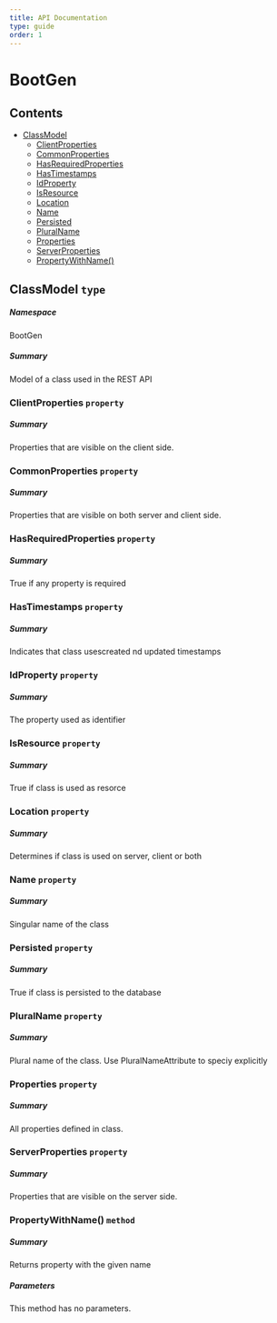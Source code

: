 ```yaml
---
title: API Documentation
type: guide
order: 1
---
```


<a name='assembly'></a>
# BootGen

## Contents

- [ClassModel](#T-BootGen-ClassModel 'BootGen.ClassModel')
  - [ClientProperties](#P-BootGen-ClassModel-ClientProperties 'BootGen.ClassModel.ClientProperties')
  - [CommonProperties](#P-BootGen-ClassModel-CommonProperties 'BootGen.ClassModel.CommonProperties')
  - [HasRequiredProperties](#P-BootGen-ClassModel-HasRequiredProperties 'BootGen.ClassModel.HasRequiredProperties')
  - [HasTimestamps](#P-BootGen-ClassModel-HasTimestamps 'BootGen.ClassModel.HasTimestamps')
  - [IdProperty](#P-BootGen-ClassModel-IdProperty 'BootGen.ClassModel.IdProperty')
  - [IsResource](#P-BootGen-ClassModel-IsResource 'BootGen.ClassModel.IsResource')
  - [Location](#P-BootGen-ClassModel-Location 'BootGen.ClassModel.Location')
  - [Name](#P-BootGen-ClassModel-Name 'BootGen.ClassModel.Name')
  - [Persisted](#P-BootGen-ClassModel-Persisted 'BootGen.ClassModel.Persisted')
  - [PluralName](#P-BootGen-ClassModel-PluralName 'BootGen.ClassModel.PluralName')
  - [Properties](#P-BootGen-ClassModel-Properties 'BootGen.ClassModel.Properties')
  - [ServerProperties](#P-BootGen-ClassModel-ServerProperties 'BootGen.ClassModel.ServerProperties')
  - [PropertyWithName()](#M-BootGen-ClassModel-PropertyWithName-System-String- 'BootGen.ClassModel.PropertyWithName(System.String)')

<a name='T-BootGen-ClassModel'></a>
## ClassModel `type`

##### Namespace

BootGen

##### Summary

Model of a class used in the REST API

<a name='P-BootGen-ClassModel-ClientProperties'></a>
### ClientProperties `property`

##### Summary

Properties that are visible on the client side.

<a name='P-BootGen-ClassModel-CommonProperties'></a>
### CommonProperties `property`

##### Summary

Properties that are visible on both server and client side.

<a name='P-BootGen-ClassModel-HasRequiredProperties'></a>
### HasRequiredProperties `property`

##### Summary

True if any property is required

<a name='P-BootGen-ClassModel-HasTimestamps'></a>
### HasTimestamps `property`

##### Summary

Indicates that class usescreated nd updated timestamps

<a name='P-BootGen-ClassModel-IdProperty'></a>
### IdProperty `property`

##### Summary

The property used as identifier

<a name='P-BootGen-ClassModel-IsResource'></a>
### IsResource `property`

##### Summary

True if class is used as resorce

<a name='P-BootGen-ClassModel-Location'></a>
### Location `property`

##### Summary

Determines if class is used on server, client or both

<a name='P-BootGen-ClassModel-Name'></a>
### Name `property`

##### Summary

Singular name of the class

<a name='P-BootGen-ClassModel-Persisted'></a>
### Persisted `property`

##### Summary

True if class is persisted to the database

<a name='P-BootGen-ClassModel-PluralName'></a>
### PluralName `property`

##### Summary

Plural name of the class. Use PluralNameAttribute to speciy explicitly

<a name='P-BootGen-ClassModel-Properties'></a>
### Properties `property`

##### Summary

All properties defined in class.

<a name='P-BootGen-ClassModel-ServerProperties'></a>
### ServerProperties `property`

##### Summary

Properties that are visible on the server side.

<a name='M-BootGen-ClassModel-PropertyWithName-System-String-'></a>
### PropertyWithName() `method`

##### Summary

Returns property with the given name

##### Parameters

This method has no parameters.
